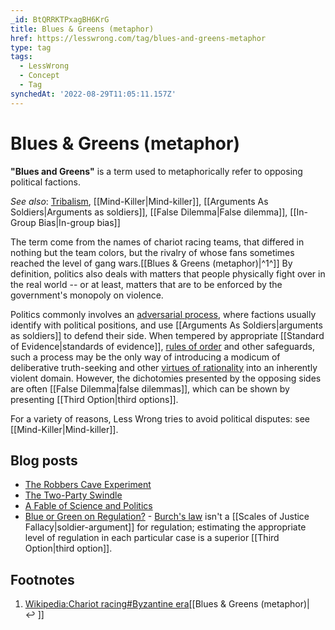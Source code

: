 ```yaml
---
_id: BtQRRKTPxagBH6KrG
title: Blues & Greens (metaphor)
href: https://lesswrong.com/tag/blues-and-greens-metaphor
type: tag
tags:
  - LessWrong
  - Concept
  - Tag
synchedAt: '2022-08-29T11:05:11.157Z'
---
```

# Blues & Greens (metaphor)

**"Blues and Greens"** is a term used to metaphorically refer to opposing political factions.  
  
*See also*: [Tribalism](/tag/tribalism), [[Mind-Killer|Mind-killer]], [[Arguments As Soldiers|Arguments as soldiers]], [[False Dilemma|False dilemma]], [[In-Group Bias|In-group bias]]

The term come from the names of chariot racing teams, that differed in nothing but the team colors, but the rivalry of whose fans sometimes reached the level of gang wars.[[Blues & Greens (metaphor)|^1^]] By definition, politics also deals with matters that people physically fight over in the real world -- or at least, matters that are to be enforced by the government's monopoly on violence.

Politics commonly involves an [adversarial process](https://wiki.lesswrong.com/wiki/adversarial_process), where factions usually identify with political positions, and use [[Arguments As Soldiers|arguments as soldiers]] to defend their side. When tempered by appropriate [[Standard of Evidence|standards of evidence]], [rules of order](https://wiki.lesswrong.com/wiki/rules_of_order) and other safeguards, such a process may be the only way of introducing a modicum of deliberative truth-seeking and other [virtues of rationality](https://www.lesswrong.com/tag/virtues-of-rationality) into an inherently violent domain. However, the dichotomies presented by the opposing sides are often [[False Dilemma|false dilemmas]], which can be shown by presenting [[Third Option|third options]].

For a variety of reasons, Less Wrong tries to avoid political disputes: see [[Mind-Killer|Mind-killer]].

## Blog posts

- [The Robbers Cave Experiment](https://www.lesswrong.com/lw/lt/the_robbers_cave_experiment/)
- [The Two-Party Swindle](https://www.lesswrong.com/lw/mg/the_twoparty_swindle/)
- [A Fable of Science and Politics](https://www.lesswrong.com/lw/gt/a_fable_of_science_and_politics/)
- [Blue or Green on Regulation?](https://www.lesswrong.com/lw/h2/blue_or_green_on_regulation/) \- [Burch's law](https://wiki.lesswrong.com/wiki/Burch's_law) isn't a [[Scales of Justice Fallacy|soldier-argument]] for regulation; estimating the appropriate level of regulation in each particular case is a superior [[Third Option|third option]].

## Footnotes

1.  [Wikipedia:Chariot racing#Byzantine era](https://en.wikipedia.org/wiki/Chariot_racing#Byzantine_era)[[Blues & Greens (metaphor)|↩ ]]